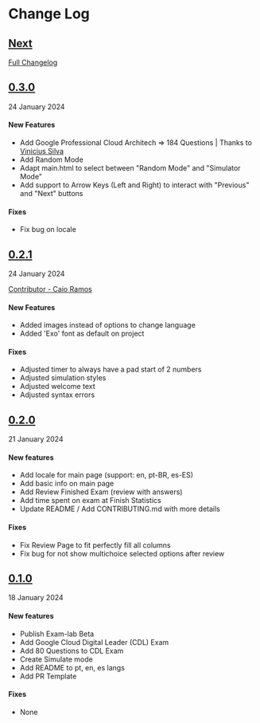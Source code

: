 # Change Log

## [Next](https://github.com/dfop02/exam-lab/tree/HEAD)
[Full Changelog](https://github.com/dfop02/exam-lab/compare/0.3.0...HEAD)

## [0.3.0](https://github.com/dfop02/exam-lab/releases/tag/0.3.0)
24 January 2024

#### New Features

* Add Google Professional Cloud Architech => 184 Questions | Thanks to [Vinicius Silva](https://github.com/vinny-iac)
* Add Random Mode
* Adapt main.html to select between "Random Mode" and "Simulator Mode"
* Add support to Arrow Keys (Left and Right) to interact with "Previous" and "Next" buttons

#### Fixes

* Fix bug on locale

## [0.2.1](https://github.com/dfop02/exam-lab/releases/tag/0.2.1)
24 January 2024

[Contributor - Caio Ramos](https://github.com/caiogramos)

#### New Features

* Added images instead of options to change language
* Added 'Exo' font as default on project

#### Fixes

* Adjusted timer to always have a pad start of 2 numbers
* Adjusted simulation styles
* Adjusted welcome text
* Adjusted syntax errors

## [0.2.0](https://github.com/dfop02/exam-lab/releases/tag/0.2.0)
21 January 2024

#### New features

* Add locale for main page (support: en, pt-BR, es-ES)
* Add basic info on main page
* Add Review Finished Exam (review with answers)
* Add time spent on exam at Finish Statistics
* Update README / Add CONTRIBUTING.md with more details

#### Fixes

* Fix Review Page to fit perfectly fill all columns
* Fix bug for not show multichoice selected options after review

## [0.1.0](https://github.com/dfop02/exam-lab/releases/tag/0.1.0)
18 January 2024

#### New features

* Publish Exam-lab Beta
* Add Google Cloud Digital Leader (CDL) Exam
* Add 80 Questions to CDL Exam
* Create Simulate mode
* Add README to pt, en, es langs
* Add PR Template

#### Fixes

* None
